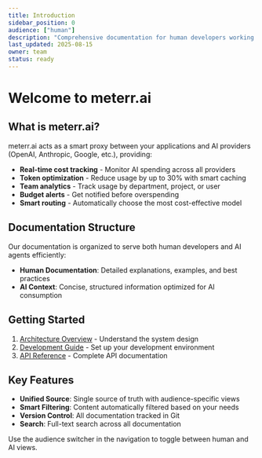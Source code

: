 ```yaml
---
title: Introduction
sidebar_position: 0
audience: ["human"]
description: "Comprehensive documentation for human developers working with meterr.ai"
last_updated: 2025-08-15
owner: team
status: ready
---
```


# Welcome to meterr.ai

## What is meterr.ai?

meterr.ai acts as a smart proxy between your applications and AI providers (OpenAI, Anthropic, Google, etc.), providing:

- **Real-time cost tracking** - Monitor AI spending across all providers
- **Token optimization** - Reduce usage by up to 30% with smart caching
- **Team analytics** - Track usage by department, project, or user
- **Budget alerts** - Get notified before overspending
- **Smart routing** - Automatically choose the most cost-effective model

## Documentation Structure

Our documentation is organized to serve both human developers and AI agents efficiently:

- **Human Documentation**: Detailed explanations, examples, and best practices
- **AI Context**: Concise, structured information optimized for AI consumption

## Getting Started

1. [Architecture Overview](./architecture.md) - Understand the system design
2. [Development Guide](./development-guide.md) - Set up your development environment
3. [API Reference](./api/overview.md) - Complete API documentation

## Key Features

- **Unified Source**: Single source of truth with audience-specific views
- **Smart Filtering**: Content automatically filtered based on your needs
- **Version Control**: All documentation tracked in Git
- **Search**: Full-text search across all documentation

Use the audience switcher in the navigation to toggle between human and AI views.

